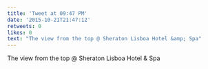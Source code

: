 ```yaml
---
title: 'Tweet at 09:47 PM'
date: '2015-10-21T21:47:12'
retweets: 0
likes: 0
text: "The view from the top @ Sheraton Lisboa Hotel &amp; Spa"
---
```

The view from the top @ Sheraton Lisboa Hotel &amp; Spa